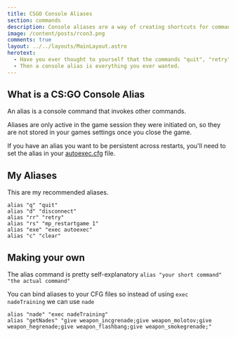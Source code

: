 ```yaml
---
title: CSGO Console Aliases
section: commands
description: Console aliases are a way of creating shortcuts for commands that we tend to use a lot.
image: /content/posts/rcon3.png
comments: true
layout: ../../layouts/MainLayout.astro
herotext:
  - Have you ever thought to yourself that the commands "quit", "retry", or "disconnect" take too long to type?
  - Then a console alias is everything you ever wanted.
---
```


## What is a CS:GO Console Alias

An alias is a console command that invokes other commands.

Aliases are only active in the game session they were initiated on, so they are not stored in your games settings once you close the game.

If you have an alias you want to be persistent across restarts, you'll need to set the alias in your [autoexec.cfg](/commands/getting-started.html) file.

## My Aliases

This are my recommended aliases.

```
alias "q" "quit"
alias "d" "disconnect"
alias "rr" "retry"
alias "rs" "mp_restartgame 1"
alias "exe" "exec autoexec"
alias "c" "clear"
```

## Making your own

The alias command is pretty self-explanatory `alias "your short command" "the actual command"`

You can bind aliases to your CFG files so instead of using `exec nadeTraining` we can use `nade`

```
alias "nade" "exec nadeTraining"
alias "getNades" "give weapon_incgrenade;give weapon_molotov;give weapon_hegrenade;give weapon_flashbang;give weapon_smokegrenade;"
```
